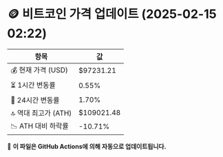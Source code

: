 # 🪙 비트코인 가격 업데이트 (2025-02-15 02:22)

| 항목                | 값 |
|--------------------|----------------|
| 💰 현재 가격 (USD) | $97231.21 |
| ⏳ 1시간 변동률    | 0.55% |
| 📆 24시간 변동률   | 1.70% |
| 🔝 역대 최고가 (ATH) | $109021.48 |
| 📉 ATH 대비 하락률 | -10.71% |

🔄 **이 파일은 GitHub Actions에 의해 자동으로 업데이트됩니다.**
